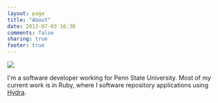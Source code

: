 ```yaml
---
layout: page
title: "About"
date: 2013-07-03 16:38
comments: false
sharing: true
footer: true
---
```

<img src="http://www.gravatar.com/avatar/200d86ebf05d94227b373f40bb6f84fe?s=200" />

I'm a software developer working for Penn State University.  Most of my current work is in Ruby, where I software
repository applications using [Hydra](http://www.projecthydra.org).
